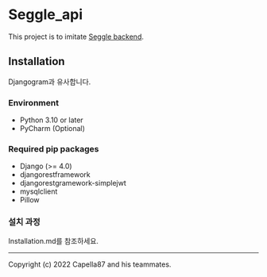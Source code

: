 # Seggle_api
This project is to imitate [Seggle backend](github.com/seggle/BE).

## Installation
Djangogram과 유사합니다.

### Environment
* Python 3.10 or later
* PyCharm (Optional)

### Required pip packages
* Django (>= 4.0)
* djangorestframework
* djangorestgramework-simplejwt
* mysqlclient
* Pillow

### 설치 과정
Installation.md를 참조하세요.

---
Copyright (c) 2022 Capella87 and his teammates.